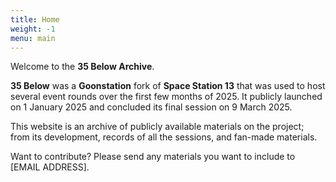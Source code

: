 ```yaml
---
title: Home
weight: -1
menu: main
---
```


Welcome to the **35 Below Archive**.

**35 Below** was a **Goonstation** fork of **Space Station 13** that was used to host several event rounds over the first few months of 2025. It publicly launched on 1 January 2025 and concluded its final session on 9 March 2025.

This website is an archive of publicly available materials on the project; from its development, records of all the sessions, and fan-made materials.

Want to contribute? Please send any materials you want to include to \[EMAIL ADDRESS\].
